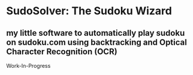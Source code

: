 # SudoSolver: The Sudoku Wizard #

## my little software to automatically play sudoku on sudoku.com using backtracking and Optical Character Recognition (OCR) ##

Work-In-Progress
